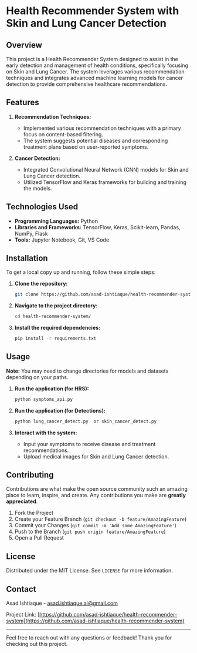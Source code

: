 # Health Recommender System with Skin and Lung Cancer Detection

## Overview

This project is a Health Recommender System designed to assist in the early detection and management of health conditions, specifically focusing on Skin and Lung Cancer. The system leverages various recommendation techniques and integrates advanced machine learning models for cancer detection to provide comprehensive healthcare recommendations.

## Features

1. **Recommendation Techniques:**
   - Implemented various recommendation techniques with a primary focus on content-based filtering.
   - The system suggests potential diseases and corresponding treatment plans based on user-reported symptoms.

2. **Cancer Detection:**
   - Integrated Convolutional Neural Network (CNN) models for Skin and Lung Cancer detection.
   - Utilized TensorFlow and Keras frameworks for building and training the models.

## Technologies Used

- **Programming Languages:** Python
- **Libraries and Frameworks:** TensorFlow, Keras, Scikit-learn, Pandas, NumPy, Flask 
- **Tools:** Jupyter Notebook, Git, VS Code

## Installation

To get a local copy up and running, follow these simple steps:

1. **Clone the repository:**
   ```bash
   git clone https://github.com/asad-ishtiaque/health-recommender-system.git
   ```

2. **Navigate to the project directory:**
   ```bash
   cd health-recommender-system/
   ```

3. **Install the required dependencies:**
   ```bash
   pip install -r requirements.txt
   ```

## Usage

**Note:** You may need to change directories for models and datasets depending on your paths.

1. **Run the application (for HRS):**
   ```bash
   python symptoms_api.py 
   ```
2. **Run the application (for Detections):**
   ```bash
   python lung_cancer_detect.py  or skin_cancer_detect.py
   ```

3. **Interact with the system:**
   - Input your symptoms to receive disease and treatment recommendations.
   - Upload medical images for Skin and Lung Cancer detection.



## Contributing

Contributions are what make the open source community such an amazing place to learn, inspire, and create. Any contributions you make are **greatly appreciated**.

1. Fork the Project
2. Create your Feature Branch (`git checkout -b feature/AmazingFeature`)
3. Commit your Changes (`git commit -m 'Add some AmazingFeature'`)
4. Push to the Branch (`git push origin feature/AmazingFeature`)
5. Open a Pull Request

## License

Distributed under the MIT License. See `LICENSE` for more information.

## Contact

Asad Ishtiaque - [asad.ishtiaque.ai@gmail.com](mailto:asad.ishtiaque.ai@gmail.com)

Project Link: [https://github.com/asad-ishtiaque/health-recommender-system](https://github.com/asad-ishtiaque/health-recommender-system)

---

Feel free to reach out with any questions or feedback! Thank you for checking out this project.
